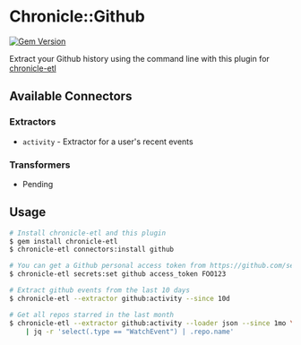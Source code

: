 # Chronicle::Github
[![Gem Version](https://badge.fury.io/rb/chronicle-github.svg)](https://badge.fury.io/rb/chronicle-github)

Extract your Github history using the command line with this plugin for [chronicle-etl](https://github.com/chronicle-app/chronicle-etl)

## Available Connectors
### Extractors
- `activity` - Extractor for a user's recent events

### Transformers
- Pending

## Usage

```sh
# Install chronicle-etl and this plugin
$ gem install chronicle-etl
$ chronicle-etl connectors:install github

# You can get a Github personal access token from https://github.com/settings/tokens
$ chronicle-etl secrets:set github access_token FOO123

# Extract github events from the last 10 days
$ chronicle-etl --extractor github:activity --since 10d

# Get all repos starred in the last month
$ chronicle-etl --extractor github:activity --loader json --since 1mo \
    | jq -r 'select(.type == "WatchEvent") | .repo.name'
```
